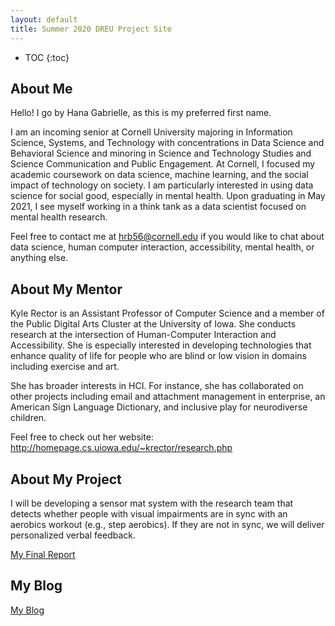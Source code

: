 ```yaml
---
layout: default
title: Summer 2020 DREU Project Site
---
```


* TOC
{:toc}

## About Me

Hello! I go by Hana Gabrielle, as this is my preferred first name.

I am an incoming senior at Cornell University majoring in Information Science, Systems, and Technology with concentrations in Data Science and Behavioral Science and minoring in Science and Technology Studies and Science Communication and Public Engagement. At Cornell, I focused my academic coursework on data science, machine learning, and the social impact of technology on society. I am particularly interested in using data science for social good, especially in mental health. Upon graduating in May 2021, I see myself working in a think tank as a data scientist focused on mental health research.

Feel free to contact me at hrb56@cornell.edu if you would like to chat about data science, human computer interaction, accessibility, mental health, or anything else. 

## About My Mentor

Kyle Rector is an Assistant Professor of Computer Science and a member of the Public Digital Arts Cluster at the University of Iowa. She conducts research at the intersection of Human-Computer Interaction and Accessibility. She is especially interested in developing technologies that enhance quality of life for people who are blind or low vision in domains including exercise and art.

She has broader interests in HCI. For instance, she has collaborated on other projects including email and attachment management in enterprise, an American Sign Language Dictionary, and inclusive play for neurodiverse children.

Feel free to check out her website: http://homepage.cs.uiowa.edu/~krector/research.php

## About My Project

I will be developing a sensor mat system with the research team that detects whether people with visual impairments are in sync with an aerobics workout (e.g., step aerobics). If they are not in sync, we will deliver personalized verbal feedback.

[My Final Report](files/finalreport.pdf)

## My Blog

[My Blog](blog.html)
